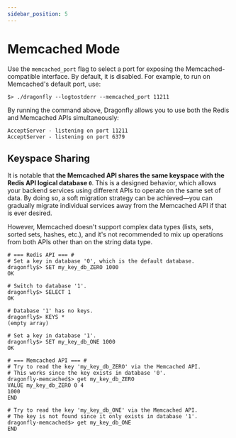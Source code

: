 ```yaml
---
sidebar_position: 5
---
```


# Memcached Mode

Use the `memcached_port` flag to select a port for exposing the Memcached-compatible interface. By default, it is disabled.
For example, to run on Memcached's default port, use:

```shell
$> ./dragonfly --logtostderr --memcached_port 11211
```

By running the command above, Dragonfly allows you to use both the Redis and Memcached APIs simultaneously:

```text
AcceptServer - listening on port 11211
AcceptServer - listening on port 6379
```

## Keyspace Sharing

It is notable that **the Memcached API shares the same keyspace with the Redis API logical database `0`**.
This is a designed behavior, which allows your backend services using different APIs to operate on the same set of data.
By doing so, a soft migration strategy can be achieved—you can gradually migrate individual services away from the Memcached API if that is ever desired.

However, Memcached doesn't support complex data types (lists, sets, sorted sets, hashes, etc.),
and it's not recommended to mix up operations from both APIs other than on the string data type.

```shell
# === Redis API === #
# Set a key in database '0', which is the default database.
dragonfly$> SET my_key_db_ZERO 1000
OK

# Switch to database '1'.
dragonfly$> SELECT 1
OK

# Database '1' has no keys.
dragonfly$> KEYS *
(empty array)

# Set a key in database '1'.
dragonfly$> SET my_key_db_ONE 1000
OK
```

```shell
# === Memcached API === #
# Try to read the key 'my_key_db_ZERO' via the Memcached API.
# This works since the key exists in database '0'.
dragonfly-memcached$> get my_key_db_ZERO
VALUE my_key_db_ZERO 0 4
1000
END

# Try to read the key 'my_key_db_ONE' via the Memcached API.
# The key is not found since it only exists in database '1'.
dragonfly-memcached$> get my_key_db_ONE 
END
```
